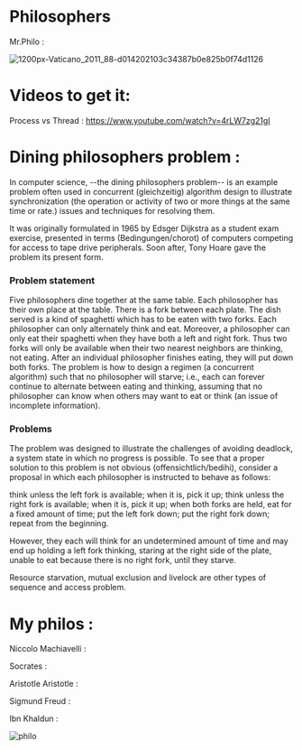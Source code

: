 # Philosophers

Mr.Philo : 

![1200px-Vaticano_2011_88-d014202103c34387b0e825b0f74d1126](https://user-images.githubusercontent.com/80540449/233755351-90e96403-419c-41a0-8b6e-a295fe84b387.jpg)


<h1>Videos to get it: </h1>

Process vs Thread : 
https://www.youtube.com/watch?v=4rLW7zg21gI

<h1>Dining philosophers problem :</h1>
In computer science, --the dining philosophers problem-- is an example problem often used in concurrent (gleichzeitig) algorithm design to illustrate synchronization (the operation or activity of two or more things at the same time or rate.) issues and techniques for resolving them.

It was originally formulated in 1965 by Edsger Dijkstra as a student exam exercise, presented in terms (Bedingungen/chorot) of computers competing for access to tape drive peripherals. Soon after, Tony Hoare gave the problem its present form.

<h3>Problem statement</h3>

Five philosophers dine together at the same table. Each philosopher has their own place at the table. There is a fork between each plate. The dish served is a kind of spaghetti which has to be eaten with two forks. Each philosopher can only alternately think and eat. Moreover, a philosopher can only eat their spaghetti when they have both a left and right fork. Thus two forks will only be available when their two nearest neighbors are thinking, not eating. After an individual philosopher finishes eating, they will put down both forks. The problem is how to design a regimen (a concurrent algorithm) such that no philosopher will starve; i.e., each can forever continue to alternate between eating and thinking, assuming that no philosopher can know when others may want to eat or think (an issue of incomplete information).

<h3>Problems</h3>

The problem was designed to illustrate the challenges of avoiding deadlock, a system state in which no progress is possible. To see that a proper solution to this problem is not obvious (offensichtlich/bedihi), consider a proposal in which each philosopher is instructed to behave as follows:

think unless the left fork is available; when it is, pick it up;
think unless the right fork is available; when it is, pick it up;
when both forks are held, eat for a fixed amount of time;
put the left fork down;
put the right fork down;
repeat from the beginning.

However, they each will think for an undetermined amount of time and may end up holding a left fork thinking, staring at the right side of the plate, unable to eat because there is no right fork, until they starve.

Resource starvation, mutual exclusion and livelock are other types of sequence and access problem. 
<h1>My philos : </h1> 

Niccolo Machiavelli :

Socrates :

Aristotle Aristotle :

Sigmund Freud :

Ibn Khaldun :

![philo](https://user-images.githubusercontent.com/80540449/235598793-c693052b-2c36-461d-834e-2a8b8166560c.jpg)


